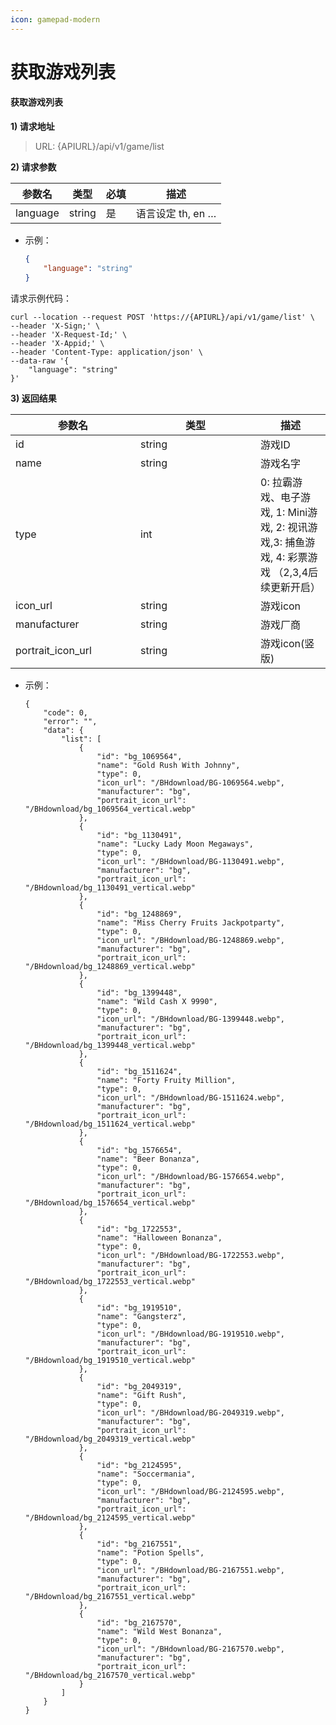 ```yaml
---
icon: gamepad-modern
---
```


# 获取游戏列表

#### 获取游戏列表 <a href="#h3-u83b7u53d6u6e38u620fu5217u8868" id="h3-u83b7u53d6u6e38u620fu5217u8868"></a>

**1) 请求地址**

> URL: {APIURL}/api/v1/game/list

**2) 请求参数**

| 参数名      | 类型     | 必填 | 描述            |
| -------- | ------ | -- | ------------- |
| language | string | 是  | 语言设定 th, en … |

*   示例：

    ```json
    {
        "language": "string"
    }
    ```

请求示例代码：

```
curl --location --request POST 'https://{APIURL}/api/v1/game/list' \
--header 'X-Sign;' \
--header 'X-Request-Id;' \
--header 'X-Appid;' \
--header 'Content-Type: application/json' \
--data-raw '{
    "language": "string"
}'
```

**3) 返回结果**

<table><thead><tr><th width="184">参数名</th><th width="176">类型</th><th>描述</th></tr></thead><tbody><tr><td>id</td><td>string</td><td>游戏ID</td></tr><tr><td>name</td><td>string</td><td>游戏名字</td></tr><tr><td>type</td><td>int</td><td>0: 拉霸游戏、电子游戏, 1: Mini游戏, 2: 视讯游戏,3: 捕鱼游戏, 4: 彩票游戏 （2,3,4后续更新开启）</td></tr><tr><td>icon_url</td><td>string</td><td>游戏icon</td></tr><tr><td>manufacturer</td><td>string</td><td>游戏厂商</td></tr><tr><td>portrait_icon_url</td><td>string</td><td>游戏icon(竖版)</td></tr></tbody></table>

*   示例：

    ```
    {
        "code": 0,
        "error": "",
        "data": {
            "list": [
                {
                    "id": "bg_1069564",
                    "name": "Gold Rush With Johnny",
                    "type": 0,
                    "icon_url": "/BHdownload/BG-1069564.webp",
                    "manufacturer": "bg",
                    "portrait_icon_url": "/BHdownload/bg_1069564_vertical.webp"
                },
                {
                    "id": "bg_1130491",
                    "name": "Lucky Lady Moon Megaways",
                    "type": 0,
                    "icon_url": "/BHdownload/BG-1130491.webp",
                    "manufacturer": "bg",
                    "portrait_icon_url": "/BHdownload/bg_1130491_vertical.webp"
                },
                {
                    "id": "bg_1248869",
                    "name": "Miss Cherry Fruits Jackpotparty",
                    "type": 0,
                    "icon_url": "/BHdownload/BG-1248869.webp",
                    "manufacturer": "bg",
                    "portrait_icon_url": "/BHdownload/bg_1248869_vertical.webp"
                },
                {
                    "id": "bg_1399448",
                    "name": "Wild Cash X 9990",
                    "type": 0,
                    "icon_url": "/BHdownload/BG-1399448.webp",
                    "manufacturer": "bg",
                    "portrait_icon_url": "/BHdownload/bg_1399448_vertical.webp"
                },
                {
                    "id": "bg_1511624",
                    "name": "Forty Fruity Million",
                    "type": 0,
                    "icon_url": "/BHdownload/BG-1511624.webp",
                    "manufacturer": "bg",
                    "portrait_icon_url": "/BHdownload/bg_1511624_vertical.webp"
                },
                {
                    "id": "bg_1576654",
                    "name": "Beer Bonanza",
                    "type": 0,
                    "icon_url": "/BHdownload/BG-1576654.webp",
                    "manufacturer": "bg",
                    "portrait_icon_url": "/BHdownload/bg_1576654_vertical.webp"
                },
                {
                    "id": "bg_1722553",
                    "name": "Halloween Bonanza",
                    "type": 0,
                    "icon_url": "/BHdownload/BG-1722553.webp",
                    "manufacturer": "bg",
                    "portrait_icon_url": "/BHdownload/bg_1722553_vertical.webp"
                },
                {
                    "id": "bg_1919510",
                    "name": "Gangsterz",
                    "type": 0,
                    "icon_url": "/BHdownload/BG-1919510.webp",
                    "manufacturer": "bg",
                    "portrait_icon_url": "/BHdownload/bg_1919510_vertical.webp"
                },
                {
                    "id": "bg_2049319",
                    "name": "Gift Rush",
                    "type": 0,
                    "icon_url": "/BHdownload/BG-2049319.webp",
                    "manufacturer": "bg",
                    "portrait_icon_url": "/BHdownload/bg_2049319_vertical.webp"
                },
                {
                    "id": "bg_2124595",
                    "name": "Soccermania",
                    "type": 0,
                    "icon_url": "/BHdownload/BG-2124595.webp",
                    "manufacturer": "bg",
                    "portrait_icon_url": "/BHdownload/bg_2124595_vertical.webp"
                },
                {
                    "id": "bg_2167551",
                    "name": "Potion Spells",
                    "type": 0,
                    "icon_url": "/BHdownload/BG-2167551.webp",
                    "manufacturer": "bg",
                    "portrait_icon_url": "/BHdownload/bg_2167551_vertical.webp"
                },
                {
                    "id": "bg_2167570",
                    "name": "Wild West Bonanza",
                    "type": 0,
                    "icon_url": "/BHdownload/BG-2167570.webp",
                    "manufacturer": "bg",
                    "portrait_icon_url": "/BHdownload/bg_2167570_vertical.webp"
                }
            ]
        }
    }
    ```

